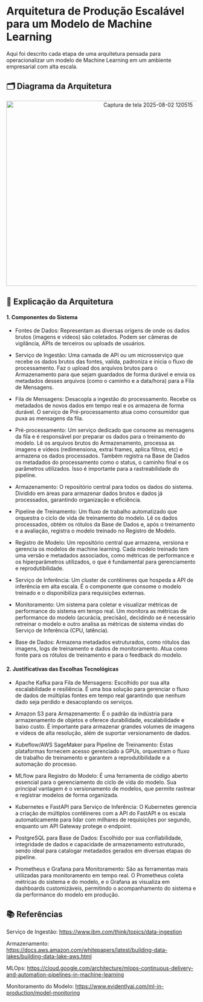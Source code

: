 # Arquitetura de Produção Escalável para um Modelo de Machine Learning

Aqui foi descrito cada etapa de uma arquitetura pensada para operacionalizar um modelo de Machine Learning em um ambiente empresarial com alta escala.
## 🗂️ Diagrama da Arquitetura
<div align="center">
  <img width="735" height="489" alt="Captura de tela 2025-08-02 120515" src="https://github.com/user-attachments/assets/6422c100-29ed-45bf-97c2-f64d121fb753" />
</div>

## 📄 Explicação da Arquitetura

#### 1. Componentes do Sistema

  * Fontes de Dados: Representam as diversas origens de onde os dados brutos (imagens e vídeos) são coletados. Podem ser câmeras de vigilância, APIs de terceiros ou uploads de usuários.

  * Serviço de Ingestão: Uma camada de API ou um microsserviço que recebe os dados brutos das fontes, valida, padroniza e inicia o fluxo de processamento. Faz o upload dos arquivos brutos para o Armazenamento para que sejam guardados de forma durável e envia os metadados desses arquivos (como o caminho e a data/hora) para a Fila de Mensagens.

  * Fila de Mensagens: Desacopla a ingestão do processamento. Recebe os metadados de novos dados em tempo real e os armazena de forma durável. O serviço de Pré-processamento atua como consumidor que puxa as mensagens da fila.

  * Pré-processamento: Um serviço dedicado que consome as mensagens da fila e é responsável por preparar os dados para o treinamento do modelo. Lê os arquivos brutos do Armazenamento, processa as imagens e vídeos (redimensiona, extrai frames, aplica filtros, etc) e armazena os dados processados. Também registra na Base de Dados os metadados do processamento como o status, o caminho final e os parâmetros utilizados. Isso é importante para a rastreabilidade do pipeline.

  * Armazenamento: O repositório central para todos os dados do sistema. Dividido em áreas para armazenar dados brutos e dados já processados, garantindo organização e eficiência.

  * Pipeline de Treinamento: Um fluxo de trabalho automatizado que orquestra o ciclo de vida de treinamento do modelo. Lê os dados processados, obtém os rótulos da Base de Dados e, após o treinamento e a avaliação, registra o modelo treinado no Registro de Modelo.

  * Registro de Modelo: Um repositório central que armazena, versiona e gerencia os modelos de machine learning. Cada modelo treinado tem uma versão e metadados associados, como métricas de performance e os hiperparâmetros utilizados, o que é fundamental para gerenciamento e reprodutibilidade.

  * Serviço de Inferência: Um cluster de contêineres que hospeda a API de inferência em alta escala. É o componente que consome o modelo treinado e o disponibiliza para requisições externas.

  * Monitoramento: Um sistema para coletar e visualizar métricas de performance do sistema em tempo real. Um monitora as métricas de performance do modelo (acurácia, precisão), decidindo se é necessário retreinar o modelo e outro analisa as métricas de sistema vindas do Serviço de Inferência (CPU, latência). 

  * Base de Dados: Armazena metadados estruturados, como rótulos das imagens, logs de treinamento e dados de monitoramento. Atua como fonte para os rótulos de treinamento e para o feedback do modelo.

#### 2. Justificativas das Escolhas Tecnológicas

* Apache Kafka para Fila de Mensagens: Escolhido por sua alta escalabilidade e resiliência. É uma boa solução para gerenciar o fluxo de dados de múltiplas fontes em tempo real garantindo que nenhum dado seja perdido e desacoplando os serviços.
  
* Amazon S3 para Armazenamento: É o padrão da indústria para armazenamento de objetos e oferece durabilidade, escalabilidade e baixo custo. É importante para armazenar grandes volumes de imagens e vídeos de alta resolução, além de suportar versionamento de dados.
  
* Kubeflow/AWS SageMaker para Pipeline de Treinamento: Estas plataformas fornecem acesso gerenciado a GPUs, orquestram o fluxo de trabalho de treinamento e garantem a reprodutibilidade e a automação do processo.
  
* MLflow para Registro do Modelo: É uma ferramenta de código aberto essencial para o gerenciamento do ciclo de vida do modelo. Sua principal vantagem é o versionamento de modelos, que permite rastrear e registrar modelos de forma organizada.
  
* Kubernetes e FastAPI para Serviço de Inferência: O Kubernetes gerencia a criação de múltiplos contêineres com a API do FastAPI e os escala automaticamente para lidar com milhares de requisições por segundo, enquanto um API Gateway protege o endpoint.
  
* PostgreSQL para Base de Dados: Escolhido por sua confiabilidade, integridade de dados e capacidade de armazenamento estruturado, sendo ideal para catalogar metadados gerados em diversas etapas do pipeline.
  
* Prometheus e Grafana para Monitoramento: São as ferramentas mais utilizadas para monitoramento em tempo real. O Prometheus coleta métricas do sistema e do modelo, e o Grafana as visualiza em dashboards customizáveis, permitindo o acompanhamento do sistema e da performance do modelo em produção.

## 📚 Referências
Serviço de Ingestão: https://www.ibm.com/think/topics/data-ingestion

Armazenamento: https://docs.aws.amazon.com/whitepapers/latest/building-data-lakes/building-data-lake-aws.html

MLOps: https://cloud.google.com/architecture/mlops-continuous-delivery-and-automation-pipelines-in-machine-learning

Monitoramento do Modelo: https://www.evidentlyai.com/ml-in-production/model-monitoring
